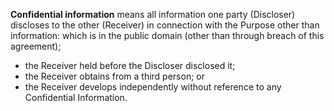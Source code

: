 **Confidential information** means all information one party (Discloser) discloses to the other (Receiver) in connection with the Purpose other than information:
which is in the public domain (other than through breach of this agreement);<br>
- the Receiver held before the Discloser disclosed it;<br>
- the Receiver obtains from a third person; or<br>
- the Receiver develops independently without reference to any Confidential Information.
